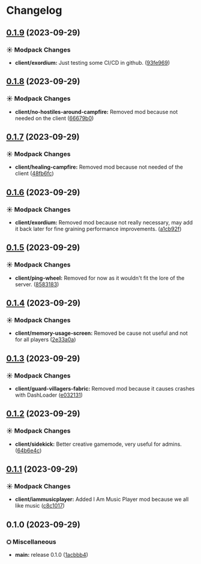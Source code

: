 # Changelog

## [0.1.9](https://github.com/Conquerix/The-InBetween/compare/client-v0.1.8...client-v0.1.9) (2023-09-29)


### ☀ Modpack Changes

* **client/exordium:** Just testing some CI/CD in github. ([93fe969](https://github.com/Conquerix/The-InBetween/commit/93fe969b98384efadab2643765f5e1b10447afd2))

## [0.1.8](https://github.com/Conquerix/The-InBetween/compare/client-v0.1.7...client-v0.1.8) (2023-09-29)


### ☀ Modpack Changes

* **client/no-hostiles-around-campfire:** Removed mod because not needed on the client ([66679b0](https://github.com/Conquerix/The-InBetween/commit/66679b08ad85442573657850608c4cb9300c4c2a))

## [0.1.7](https://github.com/Conquerix/The-InBetween/compare/client-v0.1.6...client-v0.1.7) (2023-09-29)


### ☀ Modpack Changes

* **client/healing-campfire:** Removed mod because not needed of the client ([48fb6fc](https://github.com/Conquerix/The-InBetween/commit/48fb6fc1f66ad9f0c9055d6fe0f2923a33fdac57))

## [0.1.6](https://github.com/Conquerix/The-InBetween/compare/client-v0.1.5...client-v0.1.6) (2023-09-29)


### ☀ Modpack Changes

* **client/exordium:** Removed mod because not really necessary, may add it back later for fine graining performance improvements. ([a1cb92f](https://github.com/Conquerix/The-InBetween/commit/a1cb92f614f94fe4db99289cd06629e578b64fcc))

## [0.1.5](https://github.com/Conquerix/The-InBetween/compare/client-v0.1.4...client-v0.1.5) (2023-09-29)


### ☀ Modpack Changes

* **client/ping-wheel:** Removed for now as it wouldn't fit the lore of the server. ([8583183](https://github.com/Conquerix/The-InBetween/commit/858318300a1971366cdfcb38f7a21e91833e889a))

## [0.1.4](https://github.com/Conquerix/The-InBetween/compare/client-v0.1.3...client-v0.1.4) (2023-09-29)


### ☀ Modpack Changes

* **client/memory-usage-screen:** Removed be cause not useful and not for all players ([2e33a0a](https://github.com/Conquerix/The-InBetween/commit/2e33a0a8e4afe52ee130296f500fbaf5440f3cce))

## [0.1.3](https://github.com/Conquerix/The-InBetween/compare/client-v0.1.2...client-v0.1.3) (2023-09-29)


### ☀ Modpack Changes

* **client/guard-villagers-fabric:** Removed mod because it causes crashes with DashLoader ([e032131](https://github.com/Conquerix/The-InBetween/commit/e032131d26d769d2d47d8875f99b76ac6626628e))

## [0.1.2](https://github.com/Conquerix/The-InBetween/compare/client-v0.1.1...client-v0.1.2) (2023-09-29)


### ☀ Modpack Changes

* **client/sidekick:** Better creative gamemode, very useful for admins. ([64b6e4c](https://github.com/Conquerix/The-InBetween/commit/64b6e4c76ad79d1ded4e75fa72faedb229fdaaeb))

## [0.1.1](https://github.com/Conquerix/The-InBetween/compare/client-v0.1.0...client-v0.1.1) (2023-09-29)


### ☀ Modpack Changes

* **client/iammusicplayer:** Added I Am Music Player mod because we all like music ([c8c1017](https://github.com/Conquerix/The-InBetween/commit/c8c1017e4a8db7457c8f5d1a13f7f0c6bea23ef2))

## 0.1.0 (2023-09-29)


### ⛭ Miscellaneous

* **main:** release 0.1.0 ([1acbbb4](https://github.com/Conquerix/fqsmp-v2/commit/1acbbb43db5f46c6a51e66d1d21b21583d3136dd))
